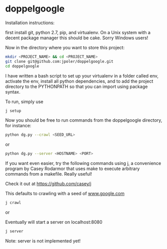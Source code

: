# doppelgoogle

Installation instructions:

first install git, python 2.7, pip, and virtualenv. On a Unix system with a decent package manager this should be cake. Sorry Windows users!

Now in the directory where you want to store this project:

```bash
mkdir <PROJECT_NAME> && cd <PROJECT_NAME>
git clone git@github.com:jpoler/doppelgoogle.git
cd doppelgoogle
```
I have written a bash script to set up your virtualenv in a folder called env, activate the env, install all python dependencies, and to add the project directory to the PYTHONPATH so that you can import using package syntax.

To run, simply use

```bash
j setup
```

Now you should be free to run commands from the doppelgoogle directory, for instance:

```bash
python dg.py --crawl <SEED_URL>
```

or

```bash
python dg.py --server <HOSTNAME> <PORT>
```
If you want even easier, try the following commands using j, a convenience program by Casey Rodarmor that uses make to execute arbitrary commands from a makefile. Really useful!

Check it out at https://github.com/casey/j

This defaults to crawling with a seed of www.google.com
```bash
j crawl
```

or 

Eventually will start a server on localhost:8080
```bash
j server
```
Note: server is not implemented yet!

